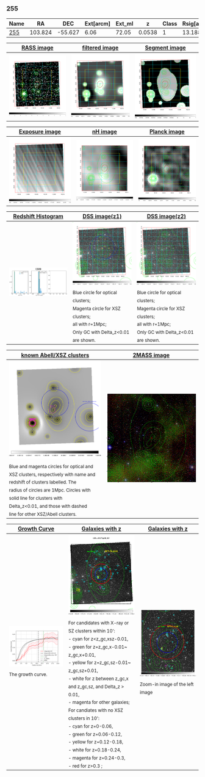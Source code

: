<div STYLE="page-break-after: always;"></div>

### 255

|Name          |RA          |DEC      | Ext[arcm] | Ext_ml | z    | Class| Rsig[arcmin] | CRsig[c/s] | CR500[c/s] | R500[Mpc] |L500[erg/s]|F500[erg/s/cm^2]| M500[Msun]|Tx[keV]|beta|GC(XSZ,Delta_z<0.01)| GC(OPT,Delta_z<0.01)|GC|alias|
|--------------|------------|------------|---|---|-----------|--------|------|------|----|----|----|----|----|----|----|----|----|----|---|
|[255](script/255.md)     | 103.824       | -55.627       | 6.06    | 72.05   | 0.0538 | 1   | 13.188 |0.166 |0.161 |0.675 |1.896e+43 |2.755e-12 |9.197e+13 |2.067 |0.666 |-, |A, |A, |t309|

|[RASS image](../image/255/255_img.pdf)|[filtered image](../image/255/255_fil.pdf)|[Segment image](../image/255/255_seg.pdf)|
|-------------------|--------------------|-------------------|
| <img src="../image/255/255_img.png" width="300">  | <img src="../image/255/255_fil.png" width="300">   | <img src="../image/255/255_seg.png" width="300">  |

|[Exposure image](../image/255/255_mex.pdf)| [nH image](../image/255/255_nh.pdf)| [Planck image](../image/255/255_p.pdf)|
|-------------------|--------------------|-------------------|
|<img src="../image/255/255_mex.png" width="300">   | <img src="../image/255/255_nh.png" width="300">    | <img src="../image/255/255_p.png" width="300"> |

|[Redshift Histogram](../image/255/255_zg.pdf) | [DSS image(z1)](../image/255/255_dss_z1.pdf)      |  [DSS image(z2)](../image/255/255_dss_z2.pdf)    |
|-------------------|--------------------|-------------------|
|<img src="../image/255/255_zg.png" width="300"> |<img src="../image/255/255_dss_z1.png" width="300"> <sub><br>Blue circle for optical clusters; <br>Magenta circle for XSZ clusters; <br>all with r=1Mpc; <br>Only GC with Delta_z<0.01 are shown. </sub>| <img src="../image/255/255_dss_z2.png" width="300"><sub><br>Blue circle for optical clusters; <br>Magenta circle for XSZ clusters; <br>all with r=1Mpc; <br>Only GC with Delta_z<0.01 are shown. </sub> |

|[known Abell/XSZ clusters](../image/255/255_m.pdf) | [2MASS image](../image/255/255_2mass.pdf)      |
|-------------------|-------------------|
|<img src=../image/255/255_m.png width="300"> <sub><br>Blue and magenta circles for optical and <br>XSZ clusters, respectively with name and <br>redshift of clusters labelled. The <br>radius of circles are 1Mpc. Circles with <br>solid line for clusters with <br>Delta_z<0.01, and those with dashed <br>line for other XSZ/Abell clusters.        </sub>|<img src="../image/255/255_2mass.png" width="300">  |

|[Growth Curve](../image/255/255_gca_all.png) |[Galaxies with z](../image/255/255_opt_ned.pdf) |[Galaxies with z](../image/255/255_opt_ned_zoom.pdf) |
|-------------------|-------------------|-------------------|
| <img src="../image/255/255_gca_all.png" width="300"> <sub><br>The growth curve.</sub>| <img src=../image/255/255_opt_ned.png width="300"> <br><sub> For candidates with X-ray or SZ clusters within 10': <br> - cyan for z<z_gc,xsz-0.01, <br> - green for z=z_gc,x-0.01~ z_gc,x+0.01, <br> - yellow for z=z_gc,sz-0.01~ z_gc,sz+0.01, <br> - white for z between z_gc,x and z_gc,sz, and Delta_z > 0.01, <br> - magenta for other galaxies; <br>For candiates with no XSZ clusters in 10': <br> - cyan for z=0-0.06, <br> - green for z=0.06-0.12, <br> - yellow for z=0.12-0.18, <br> - white for z=0.18-0.24, <br> - magenta for z=0.24-0.3, <br> - red for z>0.3 ;  </sub>|<img src=../image/255/255_opt_ned_zoom.png width="300">  <br><sub> Zoom-in image of the left image</sub>|




